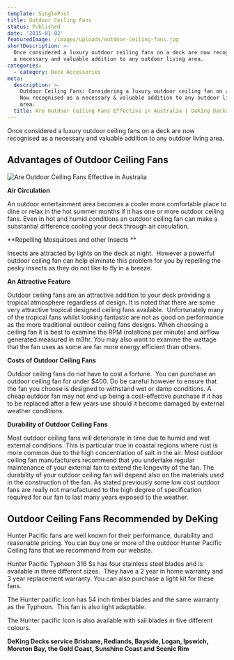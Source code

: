 ```yaml
---
template: SinglePost
title: Outdoor Ceiling Fans
status: Published
date: '2015-01-02'
featuredImage: /images/uploads/outdoor-ceiling-fans.jpg
shortDescription: >-
  Once considered a luxury outdoor ceiling fans on a deck are now recognised as
  a necessary and valuable addition to any outdoor living area.
categories:
  - category: Deck Accessories
meta:
  description: >-
    Outdoor Ceiling Fans: Considering a luxury outdoor ceiling fan on a deck.
    Now recognised as a necessary & valuable addition to any outdoor living
    area.
  title: Are Outdoor Ceiling Fans Effective in Australia | DeKing Decks
---
```

Once considered a luxury outdoor ceiling fans on a deck are now recognised as a necessary and valuable addition to any outdoor living area.

## Advantages of Outdoor Ceiling Fans

![Are Outdoor Ceiling Fans Effective in Australia](/images/uploads/outdoor-ceiling-fans.jpg)

**Air Circulation**

An outdoor entertainment area becomes a cooler more comfortable place to dine or relax in the hot summer months if it has one or more outdoor ceiling fans. Even in hot and humid conditions an outdoor ceiling fan can make a substantial difference cooling your deck through air circulation.

**Repelling Mosquitoes and other Insects
**

Insects are attracted by lights on the deck at night.  However a powerful outdoor ceiling fan can help eliminate this problem for you by repelling the pesky insects as they do not like to fly in a breeze.

**An Attractive Feature**

Outdoor ceiling fans are an attractive addition to your deck providing a tropical atmosphere regardless of design. It is noted that there are some very attractive tropical designed ceiling fans available.  Unfortunately many of the tropical fans whilst looking fantastic are not as good on performance as the more traditional outdoor ceiling fans designs. When choosing a ceiling fan it is best to examine the RPM (rotations per minute) and airflow generated measured in m3hr. You may also want to examine the wattage that the fan uses as some are far more energy efficient than others.

**Costs of Outdoor Ceiling Fans**

Outdoor ceiling fans do not have to cost a fortune.  You can purchase an outdoor ceiling fan for under $400. Do be careful however to ensure that the fan you choose is designed to withstand wet or damp conditions. A cheap outdoor fan may not end up being a cost-effective purchase if it has to be replaced after a few years use should it become damaged by external weather conditions.

**Durability of Outdoor Ceiling Fans**

Most outdoor ceiling fans will deteriorate in time due to humid and wet external conditions. This is particular true in coastal regions where rust is more common due to the high concentration of salt in the air. Most outdoor ceiling fan manufacturers recommend that you undertake regular maintenance of your external fan to extend the longevity of the fan. The durability of your outdoor ceiling fan will depend also on the materials used in the construction of the fan. As stated previously some low cost outdoor fans are really not manufactured to the high degree of specification required for our fan to last many years exposed to the weather.

## Outdoor Ceiling Fans Recommended by DeKing

Hunter Pacific fans are well known for their performance, durability and reasonable pricing. You can buy one or more of the outdoor Hunter Pacific Ceiling fans that we recommend from our website.

Hunter Pacific Typhoon 316 Ss has four stainless steel blades and is available in three different sizes.  They have a 2 year in home warranty and 3 year replacement warranty. You can also purchase a light kit for these fans.

The Hunter pacific Icon has 54 inch timber blades and the same warranty as the Typhoon.  This fan is also light adaptable.

The Hunter pacific Icon is also available with sail blades in five different colours.

**DeKing Decks service Brisbane, Redlands, Bayside, Logan, Ipswich, Moreton Bay, the Gold Coast, Sunshine Coast and Scenic Rim**
